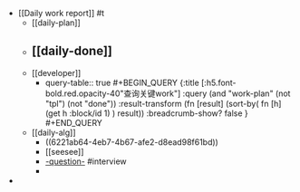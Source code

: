 - [[Daily work report]]  #t
	- [[daily-plan]]
	- [[daily-done]]
		-
	- [[developer]]
		- query-table:: true
		  #+BEGIN_QUERY 
		  {:title [:h5.font-bold.red.opacity-40"查询关键work"]
		  :query (and "work-plan" (not "tpl") (not "done")) 
		  :result-transform (fn [result]
		                          (sort-by(  fn [h]
		                                    (get h :block/id 1)  ) result))
		  :breadcrumb-show? false
		  }
		  #+END_QUERY
	- [[daily-alg]]
		- ((6221ab64-4eb7-4b67-afe2-d8ead98f61bd))
		- [[seesee]]
		- [-question-](https://static.kancloud.cn/qq5202056/gomianshi/2657252) #interview  <a class="alg-hard"></a>
		-
-